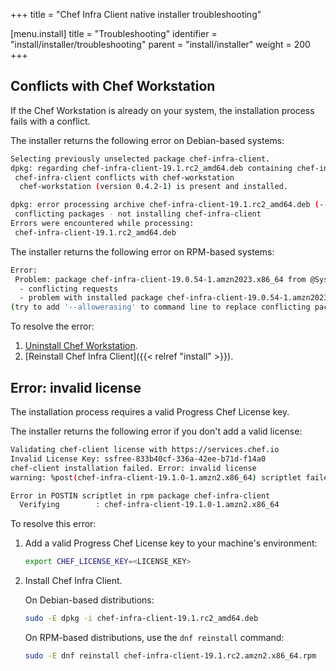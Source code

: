 +++
title = "Chef Infra Client native installer troubleshooting"

[menu.install]
title = "Troubleshooting"
identifier = "install/installer/troubleshooting"
parent = "install/installer"
weight = 200
+++

## Conflicts with Chef Workstation

If the Chef Workstation is already on your system, the installation process fails with a conflict.

The installer returns the following error on Debian-based systems:

```sh
Selecting previously unselected package chef-infra-client.
dpkg: regarding chef-infra-client-19.1.rc2_amd64.deb containing chef-infra-client:
 chef-infra-client conflicts with chef-workstation
  chef-workstation (version 0.4.2-1) is present and installed.

dpkg: error processing archive chef-infra-client-19.1.rc2_amd64.deb (--install):
 conflicting packages - not installing chef-infra-client
Errors were encountered while processing:
 chef-infra-client-19.1.rc2_amd64.deb
```

The installer returns the following error on RPM-based systems:

```sh
Error:
 Problem: package chef-infra-client-19.0.54-1.amzn2023.x86_64 from @System conflicts with chef-workstation provided by chef-workstation-25.1.1074-1.amazon2023.x86_64 from @commandline
  - conflicting requests
  - problem with installed package chef-infra-client-19.0.54-1.amzn2023.x86_64
(try to add '--allowerasing' to command line to replace conflicting packages or '--skip-broken' to skip uninstallable packages)
```

To resolve the error:

1. [Uninstall Chef Workstation](https://docs.chef.io/workstation/install_workstation/#uninstalling).
1. [Reinstall Chef Infra Client]({{< relref "install" >}}).


## Error: invalid license

The installation process requires a valid Progress Chef License key.

The installer returns the following error if you don't add a valid license:

```sh
Validating chef-client license with https://services.chef.io
Invalid License Key: ssfree-833b40cf-336a-42ee-b71d-f14a0
chef-client installation failed. Error: invalid license
warning: %post(chef-infra-client-19.1.0-1.amzn2.x86_64) scriptlet failed, exit status 1

Error in POSTIN scriptlet in rpm package chef-infra-client
  Verifying        : chef-infra-client-19.1.0-1.amzn2.x86_64
```

To resolve this error:

1. Add a valid Progress Chef License key to your machine's environment:

    ```sh
    export CHEF_LICENSE_KEY=<LICENSE_KEY>
    ```

1. Install Chef Infra Client.

    On Debian-based distributions:

    ```sh
    sudo -E dpkg -i chef-infra-client-19.1.rc2_amd64.deb
    ```

    On RPM-based distributions, use the `dnf reinstall` command:

    ```sh
    sudo -E dnf reinstall chef-infra-client-19.1.rc2.amzn2.x86_64.rpm
    ```
